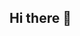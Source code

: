 ## Hi there 👋

<!--
**mmanouni/mmanouni** is a ✨ _special_ ✨ repository because its `README.md` (this file) appears on your GitHub profile.

Here are some ideas to get you started:

- 🔭 I’m currently working on personal webpage.
- 🌱 I’m currently learning python and JavaScript
- 👯 I’m looking to collaborate on developing a web app
- 🤔 I’m looking for help with "Not Now"
- 💬 Ask me about anything, I might have the answer, I moght not.
- 📫 How to reach me: not for now.
- 😄 Pronouns: the usual male pronounce.
- ⚡ Fun fact: I started this before i even test my webpage locally :D
-->
